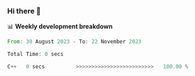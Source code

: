 ### Hi there 👋

📊 **Weekly development breakdown**
<!--START_SECTION:waka-->

```rust
From: 30 August 2023 - To: 22 November 2023

Total Time: 0 secs

C++   0 secs          >>>>>>>>>>>>>>>>>>>>>>>>>   100.00 %
```

<!--END_SECTION:waka-->
<!--
**R-enanVieira/R-enanVieira** is a ✨ _special_ ✨ repository because its `README.md` (this file) appears on your GitHub profile.

Here are some ideas to get you started:

- 🔭 I’m currently working on ...
- 🌱 I’m currently learning ...
- 👯 I’m looking to collaborate on ...
- 🤔 I’m looking for help with ...
- 💬 Ask me about ...
- 📫 How to reach me: ...
- 😄 Pronouns: ...
- ⚡ Fun fact: ...
-->
